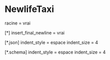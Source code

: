 # NewlifeTaxi
racine = vrai

[*]
insert_final_newline = vrai

[*.json]
indent_style = espace
indent_size = 4

[*.schema]
indent_style = espace
indent_size = 4
